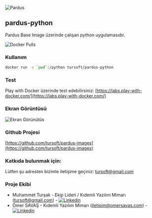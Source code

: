 ![Pardus](https://raw.githubusercontent.com/tursoft/pardus-images/master/_resources/images/pardus.on.docker.white.png)
## pardus-python

Pardus Base Image üzerinde çalışan python uygulamasıdır.

![Docker Pulls](https://img.shields.io/docker/pulls/tursoft/pardus-python.svg)

### Kullanım


```sh
docker run -v `pwd`:/python tursoft/pardus-python
```

### Test
Play with Docker üzerinde test edebilirsiniz:
[https://labs.play-with-docker.com/](https://labs.play-with-docker.com/)

### Ekran Görüntüsü

![Ekran Görünütüs](https://raw.githubusercontent.com/tursoft/pardus-images/master/images-ready/pardus-python/resources/screenshoots/pardus-python.screenshoot1.jpg)

### Github Projesi
[https://github.com/tursoft/pardus-images](https://github.com/tursoft/pardus-images)

### Katkıda bulunmak için:
Lütfen şu adresten bizimle iletişime geçiniz: tursoft@gmail.com

### Proje Ekibi
* Muhammet Turşak - Ekip Lideri / Kıdemli Yazılım Mimarı (tursoft@gmail.com) - [![Linkedin](https://raw.githubusercontent.com/tursoft/pardus-images/master/_resources/images/linkedin-icon.18x18.png)](https://www.linkedin.com/in/tursoft/)
* Ömer SAVAŞ - Kıdemli Yazılım Mimarı (iletisim@omersavas.com) - [![Linkedin](https://raw.githubusercontent.com/tursoft/pardus-images/master/_resources/images/linkedin-icon.18x18.png)](https://www.linkedin.com/in/omersavas/)
